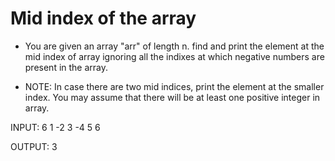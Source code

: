 # Mid index of the array

- You are given an array "arr" of length n. find and print the element at the mid index of array ignoring all the indixes at which negative numbers are present in the array.

- NOTE:
In case there are two mid indices, print the element at the smaller index. You may assume that there will be at least one positive integer in array.

INPUT:
6
1 -2 3 -4 5 6

OUTPUT:
3


